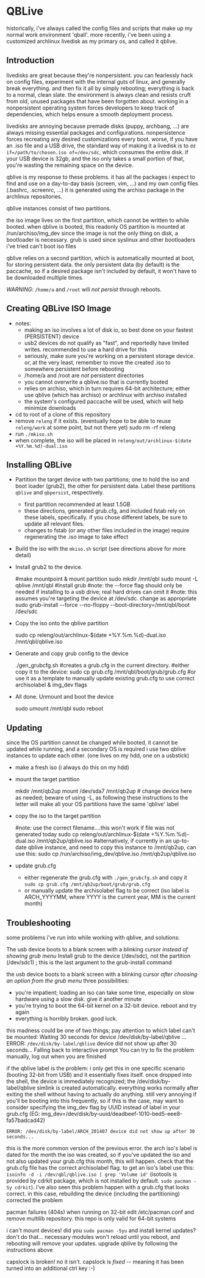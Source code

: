 QBLive
======
historically, i've always called the config files and scripts that make up my normal work environment 'qball'.
more recently, i've been using a customized archlinux livedisk as my primary os, and called it qblive.


Introduction
------------
livedisks are great because they're nonpersistent.
you can fearlessly hack on config files, experiment with the internal guts of linux, and generally break everything. and then fix it all by simply rebooting; everything is back to a normal, clean slate.
the environment is always clean and resists cruft from old, unused packages that have been forgotten about.
working in a nonpersistent operating system forces developers to keep track of dependencies, which helps ensure a smooth deployment process.

livedisks are annoying because premade disks (puppy, archbang, ...) are always missing essential packages and configurations. nonpersistence forces recreating any desired customizations every boot.
worse, if you have an .iso file and a USB drive, the standard way of making it a livedisk is to `dd if=/path/to/chosen.iso of=/dev/sdc`, which consumes the entire disk.
if your USB device is 32gb, and the iso only takes a small portion of that, you're wasting the remaining space on the device.

qblive is my response to these problems. it has all the packages i expect to find and use on a day-to-day basis (screen, vim, ...) and my own config files (.bashrc, .screenrc, ...)
it is generated using the archiso package in the archlinux repositories.

qblive instances consist of two partitions.

the iso image lives on the first partition, which cannot be written to while booted.
when qblive is booted, this readonly OS partition is mounted at /run/archiso/img_dev
since the image is not the only thing on disk, a bootloader is necessary. grub is used since syslinux and other bootloaders i've tried can't boot iso files

qblive relies on a second partition, which is automatically mounted at boot, for storing persistent data.
the only persistent data (by default) is the paccache, so if a desired package isn't included by default, it won't have to be downloaded multiple times.

*WARNING*: `/home/a` and `/root` will *_not_ persist* through reboots.


Creating QBLive ISO Image
-------------------------
* notes:
	* making an iso involves a lot of disk io, so best done on your fastest (PERSISTENT) device 
	* usb2 devices do not qualify as "fast", and reportedly have limited writes. recommended to use a hard drive for this
	* seriously, make sure you're working on a persistent storage device. or, at the very least, remember to move the created .iso to somewhere persistent before rebooting
	* /home/a and /root are *not* persistent directories
	* you cannot overwrite a qblive.iso that is currently booted 
	* relies on archiso, which in turn requires 64-bit architecture; either use qblive (which has archiso) or archlinux with archiso installed
	* the system's configured paccache will be used, which will help minimize downloads
* cd to root of a clone of this repository
* remove `releng` if it exists. (eventually hope to be able to reuse `releng/work` at some point, but not there yet)
	sudo rm -rf releng
* run `./mkiso.sh`
* when complete, the iso will be placed in `releng/out/archlinux-$(date +%Y.%m.%d)-dual.iso`


Installing QBLive
-----------------
* Partition the target device with two partitions; one to hold the iso and boot loader (grub2), the other for persistent data. Label these partitions `qblive` and `qbpersist`, respectively.
	* first partition recommended at least 1.5GB
	* these directions, generated grub.cfg, and included fstab rely on these labels, specifically. if you chose different labels, be sure to update all relevant files.
	* changes to fstab (or any other files included in the image) require regenerating the .iso image to take effect
* Build the iso with the `mkiso.sh` script (see directions above for more detail)
* Install grub2 to the device.

	\#make mountpoint & mount partition
	sudo mkdir /mnt/qbl
	sudo mount -L qblive /mnt/qbl
	\#install grub
	\#note: the --force flag should only be needed if installing to a usb drive; real hard drives can omit it
	\#note: this assumes you're targeting the device at /dev/sdc. change as appropriate
	sudo grub-install --force --no-floppy --boot-directory=/mnt/qbl/boot /dev/sdc

* Copy the iso onto the qblive partition

	sudo cp releng/out/archlinux-$(date +%Y.%m.%d)-dual.iso /mnt/qbl/qblive.iso

* Generate and copy grub config to the device

	./gen_grubcfg.sh #creates a grub.cfg in the current directory.
	\#either copy it to the device:
	sudo cp grub.cfg /mnt/qbl/boot/grub/grub.cfg
	\#or use it as a template to manually update existing grub.cfg to use correct archisolabel & img_dev flags

* All done. Unmount and boot the device

	sudo umount /mnt/qbl
	sudo reboot


Updating
--------
since the OS partition cannot be changed while booted, it cannot be updated while running, and a secondary OS is required
i use two qblive instances to update each other. (one lives on my hdd, one on a usbstick)
* make a fresh iso (i always do this on my hdd)
* mount the target partition

	mkdir /mnt/qb2up
	mount /dev/sda7 /mnt/qb2up # change device here as needed; beware of using -L, as following these instructions to the letter will make all your OS partitions have the same 'qblive' label

* copy the iso to the target partition

	\#note: use the correct filename....this won't work if file was not generated today
	sudo cp releng/out/archlinux-$(date +%Y.%m.%d)-dual.iso /mnt/qb2up/qblive.iso
	\#alternatively, if currently in an up-to-date qblive instance, and need to copy this instance to /mnt/qb2up, can use this:
	sudo cp /run/archiso/img_dev/qblive.iso /mnt/qb2up/qblive.iso

* update grub.cfg
	* either regenerate the grub.cfg with `./gen_grubcfg.sh` and copy it `sudo cp grub.cfg /mnt/qb2up/boot/grub/grub.cfg`
	* or manually update the archisolabel flag to be correct (iso label is ARCH_YYYYMM, where YYYY is the current year, MM is the current month)


Troubleshooting
---------------
some problems i've run into while working with qblive, and solutions:

The usb device boots to a blank screen with a blinking cursor *instead of showing grub menu*
Install grub to the device (/dev/sdc), not the partition (/dev/sdc1) ; this is the last argument to the grub-install command

the usb device boots to a blank screen with a blinking cursor *after choosing an option from the grub menu*
three possibilities:
* you're impatient; loading an iso can take some time, especially on slow hardware using a slow disk. give it another minute
* you're trying to boot the 64-bit kernel on a 32-bit device. reboot and try again
* everything is horribly broken. good luck.

this madness could be one of two things; pay attention to which label can't be mounted:
	Waiting 30 seconds for device /dev/disk/by-label/qblive ...
	ERROR: `/dev/disk/by-label/qblive` device did not show up after 30 seconds...
	Falling back to interactive prompt
	You can try to fix the problem manually, log out when you are finished

if the qblive label is the problem: i only get this in one specific scenario (booting 32-bit from USB) and it essentially fixes itself.
once dropped into the shell, the device is immediately recognized; the /dev/disk/by-label/qblive simlink is created automatically.
everything works normally after exiting the shell without having to actually do anything.
still very annoying if you'll be booting into this frequently, so if this is the case, may want to consider
specifying the img_dev flag by UUID instead of label in your grub.cfg (EG: img_dev=/dev/disk/by-uuid/deadbeef-1010-bed5-eee8-fa57badcad42)

	ERROR: /dev/disk/by-label/ARCH_201407 device did not show up after 30 seconds...

this is the more common version of the previous error. the arch iso's label is dated for the month the iso was created, so if you've updated the iso and not also updated your grub.cfg this month, this will happen.
check that the grub.cfg file has the correct archisolabel flag.
to get an iso's label use this: `isoinfo -d -i /dev/qbl/qblive.iso | grep 'Volume id'`
(isotools is provided by cdrkit package, which is not installed by default. `sudo pacman -Sy cdrkit`).
i've also seen this problem happen with a grub.cfg that looks correct. in this case, rebuilding the device (including the partitioning) corrected the problem

pacman failures (404s) when running on 32-bit
edit /etc/pacman.conf and remove multilib repository. this repo is only valid for 64-bit systems

i can't mount devices!
did you `sudo pacman -Syu` and install kernel updates? don't do that...
necessary modules won't reload until you reboot, and rebooting will remove your updates.
upgrade qblive by following the instructions above

capslock is broken!
no it isn't. capslock is *fixed* -- meaning it has been turned into an additional ctrl key :-)

